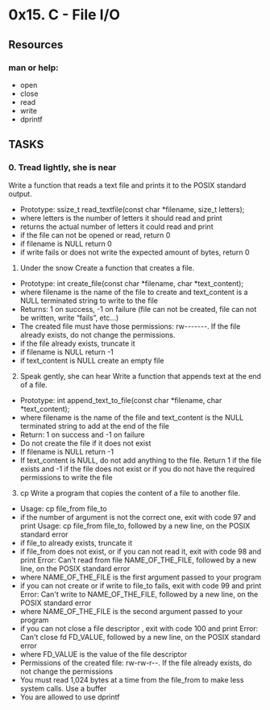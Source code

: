 # 0x15. C - File I/O

## Resources
### man or help:
 - open
 - close
 - read
 - write
 - dprintf

## TASKS
### 0. Tread lightly, she is near
Write a function that reads a text file and prints it to the POSIX standard output.
 - Prototype: ssize_t read_textfile(const char *filename, size_t letters);
 - where letters is the number of letters it should read and print
 - returns the actual number of letters it could read and print
 - if the file can not be opened or read, return 0
 - if filename is NULL return 0
 - if write fails or does not write the expected amount of bytes, return 0

1. Under the snow
Create a function that creates a file.
 - Prototype: int create_file(const char *filename, char *text_content);
 - where filename is the name of the file to create and text_content is a NULL terminated string to write to the file
 - Returns: 1 on success, -1 on failure (file can not be created, file can not be written, write “fails”, etc…)
 - The created file must have those permissions: rw-------. If the file already exists, do not change the permissions.
 - if the file already exists, truncate it
 - if filename is NULL return -1
 - if text_content is NULL create an empty file

2. Speak gently, she can hear
Write a function that appends text at the end of a file.
 - Prototype: int append_text_to_file(const char *filename, char *text_content);
 - where filename is the name of the file and text_content is the NULL terminated string to add at the end of the file
 - Return: 1 on success and -1 on failure
 - Do not create the file if it does not exist
 - If filename is NULL return -1
 - If text_content is NULL, do not add anything to the file. Return 1 if the file exists and -1 if the file does not exist or if you do not have the required permissions to write the file

3. cp
Write a program that copies the content of a file to another file.
 - Usage: cp file_from file_to
 - if the number of argument is not the correct one, exit with code 97 and print Usage: cp file_from file_to, followed by a new line, on the POSIX standard error
 - if file_to already exists, truncate it
 - if file_from does not exist, or if you can not read it, exit with code 98 and print Error: Can't read from file NAME_OF_THE_FILE, followed by a new line, on the POSIX standard error
 - where NAME_OF_THE_FILE is the first argument passed to your program
 - if you can not create or if write to file_to fails, exit with code 99 and print Error: Can't write to NAME_OF_THE_FILE, followed by a new line, on the POSIX standard error
 - where NAME_OF_THE_FILE is the second argument passed to your program
 - if you can not close a file descriptor , exit with code 100 and print Error: Can't close fd FD_VALUE, followed by a new line, on the POSIX standard error
 - where FD_VALUE is the value of the file descriptor
 - Permissions of the created file: rw-rw-r--. If the file already exists, do not change the permissions
 - You must read 1,024 bytes at a time from the file_from to make less system calls. Use a buffer
 - You are allowed to use dprintf
